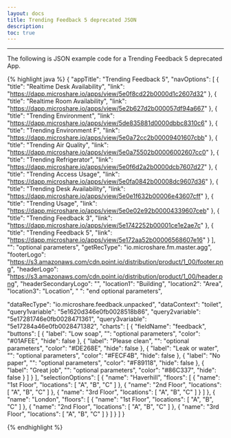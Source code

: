```yaml
---
layout: docs
title: Trending Feedback 5 deprecated JSON
description: 
toc: true
---
```


---------------------------------------

The following is JSON example code for a Trending Feedback 5 deprecated App.

{% highlight java %}
{
	"appTitle": "Trending Feedback 5",
  "navOptions": [
    {
      "title": "Realtime Desk Availability",
      "link": "https://dapp.microshare.io/apps/view/5e0f8cd22b0000d1c2607d32"
    },
    {
      "title": "Realtime Room Availability",
      "link": "https://dapp.microshare.io/apps/view/5e2b627d2b000057df94a667"
		},
		{
      "title": "Trending Environment",
      "link": "https://dapp.microshare.io/apps/view/5de835881d0000dbbc8310c6"
    },
    {
      "title": "Trending Environment F",
      "link": "https://dapp.microshare.io/apps/view/5e0a72cc2b00009401607cbb"
    },
    {
      "title": "Trending Air Quality",
      "link": "https://dapp.microshare.io/apps/view/5e0a75502b00006002607cc0"
    },
    {
      "title": "Trending Refrigerator",
      "link": "https://dapp.microshare.io/apps/view/5e0f6d2a2b0000dcb7607d27"
    },
    {
      "title": "Trending Access Usage",
      "link": "https://dapp.microshare.io/apps/view/5e0fa0842b00008dc9607d36"
    },
    {
      "title": "Trending Desk Availability",
      "link": "https://dapp.microshare.io/apps/view/5e0e1f632b00006e43607cff"
    },
    {
      "title": "Trending Usage",
      "link": "https://dapp.microshare.io/apps/view/5e0e02e92b00004339607ceb"
    },
    {
      "title": "Trending Feedback 3",
      "link": "https://dapp.microshare.io/apps/view/5e1742252b00001ce1e2ae7c"
    },
    {
      "title": "Trending Feedback 5",
      "link": "https://dapp.microshare.io/apps/view/5e172aa52b00006568607e16"
    }
  ],
	"": "optional parameters",
	"getRecType": "io.microshare.fm.master.agg",
	"footerLogo": "https://s3.amazonaws.com/cdn.point.io/distribution/product/1_00/footer.png",
	"headerLogo": "https://s3.amazonaws.com/cdn.point.io/distribution/product/1_00/header.png",
	"headerSecondaryLogo": "",
	"location1": "Building",
	"location2": "Area",
	"location3": "Location",
	" ": "end optional parameters", 

  "dataRecType": "io.microshare.feedback.unpacked",
	"dataContext": "toilet",
	"query1variable": "5e1620d346e0fb0028518b86",
	"query2variable": "5e17281746e0fb0028471361",
	"query3variable": "5e17284a46e0fb0028471382",
	"charts": [
		{
			"fieldName": "feedback",
			"buttons": [
				{
					"label": "Low soap",
					"": "optional parameters",
					"color": "#01AFEE",
					"hide": false
				},
				{
					"label": "Please clean",
					"": "optional parameters",
					"color": "#DE268E",
					"hide": false
				},
				{
					"label": "Leak or water",
					"": "optional parameters",
					"color": "#FECF4B",
					"hide": false
				},
				{
					"label": "No paper",
					"": "optional parameters",
					"color": "#F89118",
					"hide": false
				},
				{
					"label": "Great job",
					"": "optional parameters",
					"color": "#86C337",
					"hide": false
				}
			]
		}
	],
	"selectionOptions": [
		{
			"name": "Haverhill",
			"floors": [
				{
					"name": "1st Floor",
					"locations": [
						"A",
						"B",
						"C"
					]
				},
				{
					"name": "2nd Floor",
					"locations": [
						"A",
						"B",
						"C"
					]
				},
				{
					"name": "3rd Floor",
					"locations": [
						"A",
						"B",
						"C"
					]
				}
			]
		},
		{
			"name": "London",
			"floors": [
				{
					"name": "1st Floor",
					"locations": [
						"A",
						"B",
						"C"
					]
				},
				{
					"name": "2nd Floor",
					"locations": [
						"A",
						"B",
						"C"
					]
				},
				{
					"name": "3rd Floor",
					"locations": [
						"A",
						"B",
						"C"
					]
				}
			]
		}
	]
}

{% endhighlight %}